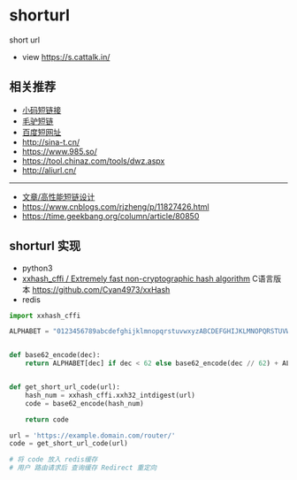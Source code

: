 # shorturl
short url

- view https://s.cattalk.in/

## 相关推荐

- [小码短链接](https://xiaomark.com/)
- [毛驴短链](https://www.admqr.com/)
- [百度短网址](https://dwz.cn/)
- http://sina-t.cn/
- https://www.985.so/
- https://tool.chinaz.com/tools/dwz.aspx
- http://aliurl.cn/

---

- [文章/高性能短链设计](https://juejin.im/post/5e6ddef66fb9a07cb427ee13)
- https://www.cnblogs.com/rjzheng/p/11827426.html
- https://time.geekbang.org/column/article/80850

## shorturl 实现

- python3
- [xxhash_cffi / Extremely fast non-cryptographic hash algorithm](https://github.com/ifduyue/python-xxhash-cffi)
    C语言版本 https://github.com/Cyan4973/xxHash
- redis

```python
import xxhash_cffi

ALPHABET = "0123456789abcdefghijklmnopqrstuvwxyzABCDEFGHIJKLMNOPQRSTUVWXYZ"


def base62_encode(dec):
    return ALPHABET[dec] if dec < 62 else base62_encode(dec // 62) + ALPHABET[dec % 62]


def get_short_url_code(url):
    hash_num = xxhash_cffi.xxh32_intdigest(url)
    code = base62_encode(hash_num)

    return code

url = 'https://example.domain.com/router/'
code = get_short_url_code(url)

# 将 code 放入 redis缓存
# 用户 路由请求后 查询缓存 Redirect 重定向
```
